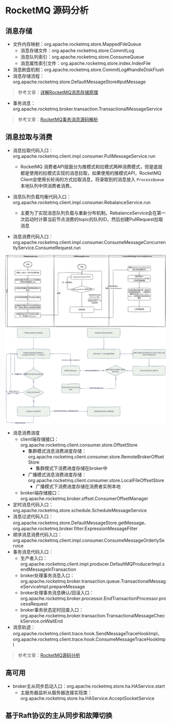 # RocketMQ 源码分析

## 消息存储
- 文件内存映射：org.apache.rocketmq.store.MappedFileQueue
  - 消息存储文件：org.apache.rocketmq.store.CommitLog
  - 消息队列索引：org.apache.rocketmq.store.ConsumeQueue
  - 消息属性索引文件：org.apache.rocketmq.store.index.IndexFile
- 消息刷盘机制：org.apache.rocketmq.store.CommitLog#handleDiskFlush
- 消息存储流程：org.apache.rocketmq.store.DefaultMessageStore#putMessage
> 参考文章：[详解RocketMQ消息存储原理](https://blog.bigcoder.cn/archives/17b04280)
- 事务消息：org.apache.rocketmq.broker.transaction.TransactionalMessageService
> 参考文章：[RocketMQ事务消息源码解析](https://github.com/bigcoder84/study-notes/blob/master/%E5%88%86%E5%B8%83%E5%BC%8F%E4%B8%8E%E5%BE%AE%E6%9C%8D%E5%8A%A1/MessageQueue/RocketMQ/subfile/_13RocketMQ%E4%BA%8B%E5%8A%A1%E6%B6%88%E6%81%AF.md)



## 消息拉取与消费

- 消息拉取代码入口：org.apache.rocketmq.client.impl.consumer.PullMessageService.run
  - RocketMQ 消费者API层面分为推模式和拉模式两种消费模式，但是底层都是使用的拉模式实现的消息拉取，如果使用的推模式API，RocketMQ Client会使用长轮询的方式拉取消息，将录取到的消息放入 `ProcessQueue` 本地队列中供消费者消费。

- 消息队列负载均衡代码入口：org.apache.rocketmq.client.impl.consumer.RebalanceService.run
  - 主要为了实现消息队列负载与重新分布机制。RebalanceService会在第一次启动时计算当前节点消费的topic的队列ID，然后创建PullRequest拉取消息

- 消息消费代码入口：org.apache.rocketmq.client.impl.consumer.ConsumeMessageConcurrentlyService.ConsumeRequest.run

![](./images/RocketMQ消息拉取和消费流程.png)
![](./images/RocketMQ的消息拉取与消费模式.png)

- 消息消费进度
  - client端存储接口：org.apache.rocketmq.client.consumer.store.OffsetStore
    - 集群模式消息消费进度存储：org.apache.rocketmq.client.consumer.store.RemoteBrokerOffsetStore
      - 集群模式下消费进度存储在broker中
    - 广播模式消息消费进度存储： org.apache.rocketmq.client.consumer.store.LocalFileOffsetStore
      - 广播模式下消费进度存储在消费者实例本地
  - broker端存储接口：org.apache.rocketmq.broker.offset.ConsumerOffsetManager
- 定时消息代码入口：org.apache.rocketmq.store.schedule.ScheduleMessageService
- 消息过滤代码入口：org.apache.rocketmq.store.DefaultMessageStore.getMessage、org.apache.rocketmq.broker.filter.ExpressionMessageFilter
- 顺序消息消费代码入口：org.apache.rocketmq.client.impl.consumer.ConsumeMessageOrderlyService
- 事务消息代码入口：
  - 生产者入口：org.apache.rocketmq.client.impl.producer.DefaultMQProducerImpl.sendMessageInTransaction
  - broker处理事务消息入口：org.apache.rocketmq.broker.transaction.queue.TransactionalMessageServiceImpl.prepareMessage
  - broker处理事务消息确认/回滚入口：org.apache.rocketmq.broker.processor.EndTransactionProcessor.processRequest
  - broker事务状态定时回查入口：org.apache.rocketmq.broker.transaction.TransactionalMessageCheckService.onWaitEnd
- 消息轨迹：org.apache.rocketmq.client.trace.hook.SendMessageTraceHookImpl、org.apache.rocketmq.client.trace.hook.ConsumeMessageTraceHookImpl

> 参考文章：[RocketMQ源码分析](https://github.com/bigcoder84/study-notes/blob/master/%E5%88%86%E5%B8%83%E5%BC%8F%E4%B8%8E%E5%BE%AE%E6%9C%8D%E5%8A%A1/MessageQueue/RocketMQ/index.md)

## 高可用

- broker主从同步启动入口：org.apache.rocketmq.store.ha.HAService.start
  - 主服务器监听从服务器连接实现类：org.apache.rocketmq.store.ha.HAService.AcceptSocketService

## 基于Raft协议的主从同步和故障切换
